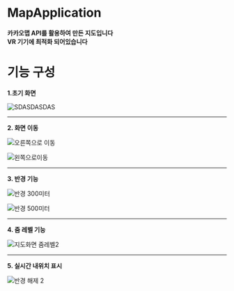 # MapApplication
**카카오맵 API를 활용하여 만든 지도입니다**  
**VR 기기에 최적화 되어있습니다**  

# 기능 구성
**1.초기 화면**  

![SDASDASDAS](https://user-images.githubusercontent.com/98893006/183958920-3d84e62f-af7e-45d2-8dc6-27dfa42492d8.png)  

----------

**2. 화면 이동**   

![오른쪽으로 이동](https://user-images.githubusercontent.com/98893006/183954706-f7c29e9f-0260-4d7f-b7f6-dabe57c3c3be.png)  

![왼쪽으로이동](https://user-images.githubusercontent.com/98893006/183954716-f3327706-4b02-4a7b-b1ca-92ef48c1479d.png)  

----------
  
**3. 반경 기능**  

![반경 300미터](https://user-images.githubusercontent.com/98893006/183955247-5513365c-252b-4da3-b7f8-2f2362b2120f.png)  

![반경 500미터](https://user-images.githubusercontent.com/98893006/183955265-284c2166-1f5c-4089-9686-5b32cd57c280.png)
  
-----------

**4. 줌 레벨 기능**  

![지도화면 줌레벨2](https://user-images.githubusercontent.com/98893006/183956098-6778c90a-87ff-481a-8a57-abea57cef7d0.png)
  
-----------

**5. 실시간 내위치 표시**    

![반경 해제 2](https://user-images.githubusercontent.com/98893006/183956512-21f575ca-96e7-4f72-b2e6-d0bd3139cbc6.png)


